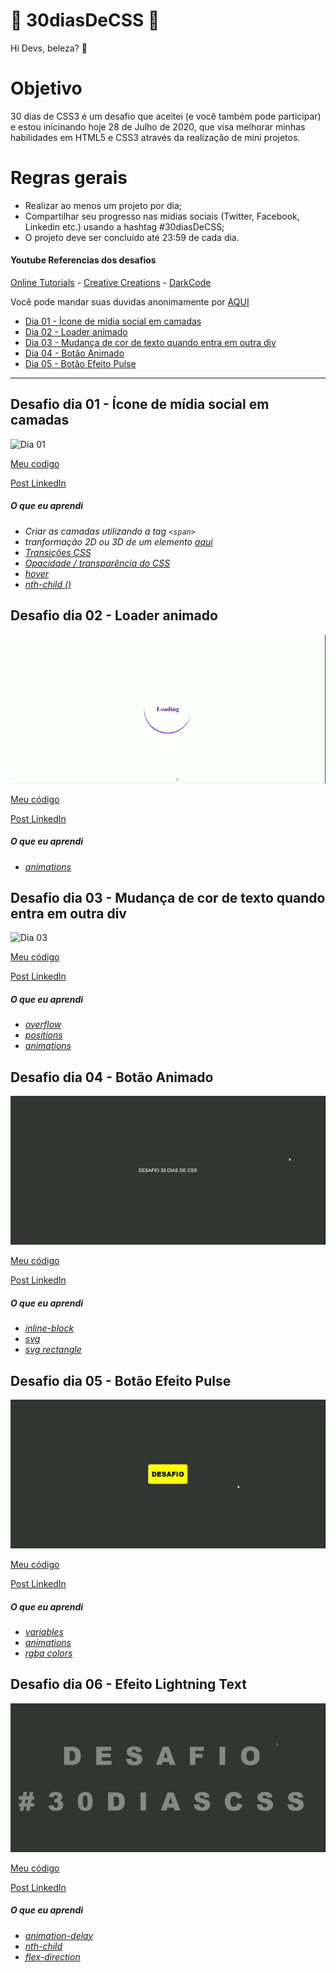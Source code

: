 # 🚀 30diasDeCSS 🚀

Hi Devs, beleza? 🖖

# Objetivo

30 dias de CSS3 é um desafio que aceitei (e você também pode participar) e estou inicinando hoje 28 de Julho de 2020, que visa melhorar minhas habilidades em HTML5 e CSS3 através da realização de mini projetos.

# Regras gerais

- Realizar ao menos um projeto por dia;
- Compartilhar seu progresso nas mídias sociais (Twitter, Facebook, Linkedin etc.) usando a hashtag #30diasDeCSS;
- O projeto deve ser concluído até 23:59 de cada dia.

#### Youtube Referencias dos desafios

[Online Tutorials](https://www.youtube.com/channel/UCbwXnUipZsLfUckBPsC7Jog) -
[Creative Creations](https://www.youtube.com/channel/UCOKmVksbzoKJKmtu7rlEM1A) -
[DarkCode](https://www.youtube.com/channel/UCD3KVjbb7aq2OiOffuungzw)

Você pode mandar suas duvidas anonimamente por [AQUI](https://forms.gle/rsK6rhKNTyFgAYYa7)

- [Dia 01 - Ícone de mídia social em camadas](#id01)
- [Dia 02 - Loader animado](#id02)
- [Dia 03 - Mudança de cor de texto quando entra em outra div](#id03)
- [Dia 04 - Botão Animado](#id04)
- [Dia 05 - Botão Efeito Pulse](#id05)

---

## Desafio dia 01 - Ícone de mídia social em camadas <a name="id01"></a>

![Dia 01](./assets/dia01.gif)

[Meu codigo](./Desafios/dia01)

[Post LinkedIn](https://www.linkedin.com/posts/williamjesusdev_30diasdecss-html-html5-activity-6693909392074543105-7p1C)

##### O que eu aprendi

- _Criar as camadas utilizando a tag `<span>`_
- _tranformação 2D ou 3D de um elemento [aqui](https://www.w3schools.com/cssref/css3_pr_transform.asp)_
- _[Transições CSS](https://www.w3schools.com/css/css3_transitions.asp)_
- _[Opacidade / transparência do CSS](https://www.w3schools.com/css/css_image_transparency.asp)_
- _[hover](https://www.w3schools.com/cssref/sel_hover.asp)_
- _[nth-child ()](https://www.w3schools.com/cssref/sel_nth-child.asp)_

## Desafio dia 02 - Loader animado <a name="id02"></a>

![Dia 02](./assets/dia02.gif)

[Meu código](./Desafios/dia02)

[Post LinkedIn](https://www.linkedin.com/posts/williamjesusdev_30diasdecss-html-html5-activity-6694383670268063744-egRK)

##### O que eu aprendi

- _[animations](https://www.w3schools.com/css/css3_animations.asp)_

## Desafio dia 03 - Mudança de cor de texto quando entra em outra div <a name="id03"></a>

![Dia 03](./assets/dia03.gif)

[Meu código](./Desafios/dia03)

[Post LinkedIn](https://www.linkedin.com/posts/williamjesusdev_30diasdecss-html-html5-activity-6694783541324070912-3Krs)

##### O que eu aprendi

- _[overflow](https://www.w3schools.com/css/css_overflow.asp)_
- _[positions](https://www.w3schools.com/css/css_positioning.asp)_
- _[animations](https://www.w3schools.com/css/css3_animations.asp)_

## Desafio dia 04 - Botão Animado <a name="id04"></a>

![Dia 04](./assets/dia04.gif)

[Meu código](./Desafios/dia04)

[Post LinkedIn](https://www.linkedin.com/posts/williamjesusdev_30diasdecss-html-html5-activity-6695148503905120256-unf5)

##### O que eu aprendi

- _[inline-block](https://www.w3schools.com/css/css_inline-block.asp)_
- _[svg](https://www.w3schools.com/graphics/svg_intro.asp)_
- _[svg rectangle](https://www.w3schools.com/graphics/svg_rect.asp)_

## Desafio dia 05 - Botão Efeito Pulse <a name="id05"></a>

![Dia 05](./assets/dia05.gif)

[Meu código](./Desafios/dia05)

[Post LinkedIn](https://www.linkedin.com/posts/williamjesusdev_30diasdecss-html-html5-activity-6695472301879656448-Iqfp)

##### O que eu aprendi

- _[variables](https://www.w3schools.com/css/css3_variables.asp)_
- _[animations](https://www.w3schools.com/css/css3_animations.asp)_
- _[rgba colors](https://www.w3schools.com/css/css3_colors.asp#:~:text=RGBA%20COLORS)_

## Desafio dia 06 - Efeito Lightning Text <a name="id06"></a>

![Dia 06](./assets/dia06.gif)

[Meu código](./Desafios/dia06)

[Post LinkedIn](https://www.linkedin.com/posts/williamjesusdev_30diasdecss-html-html5-activity-6695864131926425600-eBmT)

##### O que eu aprendi

- _[animation-delay](https://www.w3schools.com/css/css3_animations.asp#:~:text=Delay%20an%20Animation)_
- _[nth-child](https://www.w3schools.com/cssref/sel_nth-child.asp)_
- _[flex-direction](https://www.w3schools.com/css/css3_flexbox.asp#flex-direction)_
